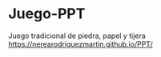 # Juego-PPT
Juego tradicional de piedra, papel y tijera
 https://nerearodriguezmartin.github.io/PPT/
